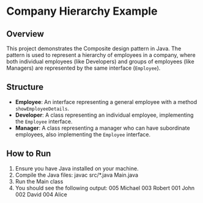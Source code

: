 # Company Hierarchy Example

## Overview
This project demonstrates the Composite design pattern in Java. The pattern is used to represent a hierarchy of employees in a company, where both individual employees (like Developers) and groups of employees (like Managers) are represented by the same interface (`Employee`).

## Structure
- **Employee**: An interface representing a general employee with a method `showEmployeeDetails`.
- **Developer**: A class representing an individual employee, implementing the `Employee` interface.
- **Manager**: A class representing a manager who can have subordinate employees, also implementing the `Employee` interface.

## How to Run
1. Ensure you have Java installed on your machine.
2. Compile the Java files:
javac src/*.java Main.java
3. Run the Main class
4. You should see the following output:
005 Michael
003 Robert
001 John
002 David
004 Alice